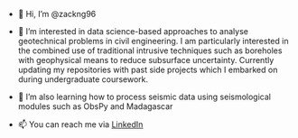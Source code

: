 - 👋 Hi, I’m @zackng96

- 👀 I’m interested in data science-based approaches to analyse geotechnical problems in civil engineering. I am particularly interested in the combined use of traditional intrusive techniques such as boreholes with geophysical means to reduce subsurface uncertainty. Currently updating my repositories with past side projects which I embarked on during undergraduate coursework.

- 🌱 I’m also learning how to process seismic data using seismological modules such as ObsPy and Madagascar

- 📫 You can reach me via [LinkedIn](https://www.linkedin.com/in/ng-zicong/)

<!---
zackng96/zackng96 is a ✨ special ✨ repository because its `README.md` (this file) appears on your GitHub profile.
You can click the Preview link to take a look at your changes.
--->
